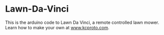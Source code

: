# Lawn-Da-Vinci
This is the arduino code to Lawn Da Vinci, a remote controlled lawn mower.  Learn how to make your own at www.kcproto.com.
